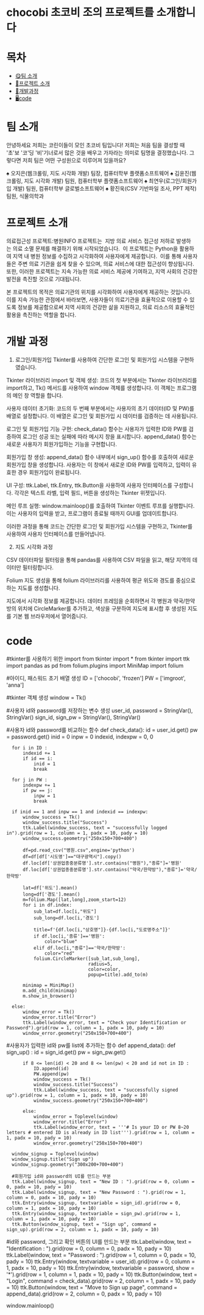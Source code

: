# chocobi 초코비 조의 프로젝트를 소개합니다
# 목차
  - [😋팀 소개](#-팀-소개)
  - [📂프로젝트 소개](#-프로젝트-소개)
  - [🫶개발과정](#-개발과정)
  - [🖥️code](#-code)

# 팀 소개
안녕하세요 저희는 코린이들이 모인
초코비 팀입니다!
저희는 처음 팀을 결성할 때
'초'보 '코'딩 '비'기너로서
많은 것을 배우고 가자라는 의미로
팀명을 결정했습니다.
그렇다면 저희 팀은 어떤 구성원으로 이루어져 있을까요?

♠️ 오지은(웹크롤링, 지도 시각화 개발)
팀장, 컴퓨터학부 플랫폼소프트웨어
♠️ 김윤진(웹크롤링, 지도 시각화 개발)
팀원, 컴퓨터학부 플랫폼소프트웨어
♠️ 최연우(로그인/회원가입 개발)
팀원, 컴퓨터학부 글로벌소프트웨어
♠️ 황진욱(CSV 기반파일 조사, PPT 제작)
팀원, 식물의학과

# 프로젝트 소개
의료접근성 프로젝트:병원INFO 프로젝트는 
지방 의료 서비스 접근성 저하로 발생하는 의료 소멸 문제를 해결하기 위해 시작되었습니다. 
이 프로젝트는 Python을 활용하여 지역 내 병원 정보를 수집하고 시각화하여 사용자에게 제공합니다. 
이를 통해 사용자들은 주변 의료 기관을 쉽게 찾을 수 있으며, 의료 서비스에 대한 접근성이 향상됩니다.
또한, 이러한 프로젝트는 지속 가능한 의료 서비스 제공에 기여하고, 지역 사회의 건강한 발전을 촉진할 것으로 기대됩니다.

본 프로젝트의 목적은 의료기관의 위치를 시각화하여 사용자에게 제공하는 것입니다. 
이를 지속 가능한 관점에서 바라보면, 사용자들이 의료기관을 효율적으로 이용할 수 있도록
정보를 제공함으로써 지역 사회의 건강한 삶을 지원하고, 의료 리소스의 효율적인 활용을 촉진하는 역할을 합니다. 

# 개발 과정

1) 로그인/회원가입
Tkinter를 사용하여 간단한 로그인 및 회원가입 시스템을 구현하였습니다.

Tkinter 라이브러리 import 및 객체 생성: 코드의 첫 부분에서는 Tkinter 라이브러리를 import하고, Tk() 메서드를 사용하여 window 객체를 생성합니다. 이 객체는 프로그램의 메인 창 역할을 합니다.

사용자 데이터 초기화: 코드의 두 번째 부분에서는 사용자의 초기 데이터(ID 및 PW)를 배열로 설정합니다. 이 배열은 로그인 및 회원가입 시 데이터를 검증하는 데 사용됩니다.

로그인 및 회원가입 기능 구현: check_data() 함수는 사용자가 입력한 ID와 PW를 검증하여 로그인 성공 또는 실패에 따라 메시지 창을 표시합니다. append_data() 함수는 새로운 사용자가 회원가입하는 기능을 구현합니다.

회원가입 창 생성: append_data() 함수 내부에서 sign_up() 함수를 호출하여 새로운 회원가입 창을 생성합니다. 사용자는 이 창에서 새로운 ID와 PW를 입력하고, 입력이 유효한 경우 회원가입이 완료됩니다.

UI 구성: ttk.Label, ttk.Entry, ttk.Button을 사용하여 사용자 인터페이스를 구성합니다. 각각은 텍스트 라벨, 입력 필드, 버튼을 생성하는 Tkinter 위젯입니다.

메인 루프 실행: window.mainloop()를 호출하여 Tkinter 이벤트 루프를 실행합니다. 이는 사용자의 입력을 받고, 프로그램이 종료될 때까지 GUI를 업데이트합니다.

이러한 과정을 통해 코드는 간단한 로그인 및 회원가입 시스템을 구현하고, Tkinter를 사용하여 사용자 인터페이스를 만들어냅니다.

2) 지도 시각화 과정

CSV 데이터파일 필터링을 통해 pandas를 사용하여 CSV 파일을 읽고, 해당 지역의 데이터만 필터링합니다.

Folium 지도 생성을 통해 folium 라이브러리를 사용하여 평균 위도와 경도를 중심으로 하는 지도를 생성합니다.

지도에서 시각화 정보를 제공합니다. 데이터 프레임을 순회하면서 각 병원과 약국/한약방의 위치에 CircleMarker를 추가하고, 색상을 구분하여 지도에 표시합 후 생성된 지도를 기본 웹 브라우저에서 열어줍니다.

# code
  #tkinter를 사용하기 위한 import
  from tkinter import *
  from tkinter import ttk
  import pandas as pd
  from folium.plugins import MiniMap
  import folium

  #아이디, 패스워드 초기 배열 생성
  ID = ['chocobi', 'frozen']
  PW = ['imgroot', 'anna']

  #tkinter 객체 생성
  window = Tk()

  #사용자 id와 password를 저장하는 변수 생성
  user_id, password = StringVar(), StringVar()
  sign_id, sign_pw = StringVar(), StringVar()

  #사용자 id와 password를 비교하는 함수
  def check_data():
      id = user_id.get()
      pw = password.get()
      inid = 0
      inpw = 0
      indexid, indexpw = 0, 0
  
      for i in ID :
          indexid += 1
          if id == i:
              inid = 1
              break
      
      for j in PW :
          indexpw += 1
          if pw == j:
              inpw = 1
              break
      
      if inid == 1 and inpw == 1 and indexid == indexpw:
          window_success = Tk()
          window_success.title("Success")
          ttk.Label(window_success, text = "successfully logged in").grid(row = 1, column = 1, padx = 10, pady = 10)
          window_success.geometry("250x150+700+400")
  
          df=pd.read_csv("병원.csv",engine='python')
          df=df[df['시도명']=="대구광역시"].copy()
          df.loc[df['상권업종중분류명'].str.contains("병원"),"종류"]='병원'
          df.loc[df['상권업종중분류명'].str.contains("약국/한약방"),"종류"]='약국/한약방'
          
          lat=df['위도'].mean()
          long=df['경도'].mean()
          m=folium.Map([lat,long],zoom_start=12)
          for i in df.index:
              sub_lat=df.loc[i,"위도"]
              sub_long=df.loc[i,'경도']
  
              title=f'{df.loc[i,"상호명"]}-{df.loc[i,"도로명주소"]}'
              if df.loc[i,'종류']=='병원':
                  color="blue"
              elif df.loc[i,"종류"]=='약국/한약방':
                  color="red"
              folium.CircleMarker([sub_lat,sub_long],
                                  radius=5,
                                  color=color,
                                  popup=title).add_to(m)
          
          minimap = MiniMap()
          m.add_child(minimap) 
          m.show_in_browser()
  
      else:
          window_error = Tk()
          window_error.title("Error")
          ttk.Label(window_error, text = "Check your Identification or Password").grid(row = 1, column = 1, padx = 10, pady = 10)
          window_error.geometry("250x150+700+400")
        
  #사용자가 입력한 id와 pw를 list에 추가하는 함수
  def append_data():
      def sign_up() :
          id = sign_id.get()
          pw = sign_pw.get()
      
          if 8 <= len(id) < 20 and 8 <= len(pw) < 20 and id not in ID :
              ID.append(id)
              PW.append(pw)
              window_success = Tk()
              window_success.title("Success")
              ttk.Label(window_success, text = "successfully signed up").grid(row = 1, column = 1, padx = 10, pady = 10)
              window_success.geometry("250x150+700+400")
  
          else:
              window_error = Toplevel(window)
              window_error.title("Error")
              ttk.Label(window_error, text = '''# Is your ID or PW 8~20 letters # entered ID is already in ID list''').grid(row = 1, column = 1, padx = 10, pady = 10)
              window_error.geometry("250x150+700+400")
  
      window_signup = Toplevel(window)
      window_signup.title("Sign up")
      window_signup.geometry("300x200+700+400")

      #회원가입 id와 password의 UI를 만드는 부분
      ttk.Label(window_signup, text = "New ID : ").grid(row = 0, column = 0, padx = 10, pady = 10)
      ttk.Label(window_signup, text = "New Password : ").grid(row = 1, column = 0, padx = 10, pady = 10)
      ttk.Entry(window_signup, textvariable = sign_id).grid(row = 0, column = 1, padx = 10, pady = 10)
      ttk.Entry(window_signup, textvariable = sign_pw).grid(row = 1, column = 1, padx = 10, pady = 10)
      ttk.Button(window_signup, text = "Sign up", command = sign_up).grid(row = 2, column = 1, padx = 10, pady = 10)

    
    
  #id와 password, 그리고 확인 버튼의 UI를 만드는 부분
  ttk.Label(window, text = "Identification : ").grid(row = 0, column = 0, padx = 10, pady = 10)
  ttk.Label(window, text = "Password : ").grid(row = 1, column = 0, padx = 10, pady = 10)
  ttk.Entry(window, textvariable = user_id).grid(row = 0, column = 1, padx = 10, pady = 10)
  ttk.Entry(window, textvariable = password, show = '*').grid(row = 1, column = 1, padx = 10, pady = 10)
  ttk.Button(window, text = "Login", command = check_data).grid(row = 2, column = 1, padx = 10, pady = 10)
  ttk.Button(window, text = "Move to Sign up page", command = append_data).grid(row = 2, column = 0, padx = 10, pady = 10)
  
  window.mainloop()
